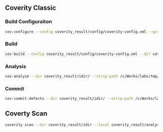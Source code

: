 
## Coverity Classic

### Build Configuraiton
```sh
cov-configure --config coverity_result/config/coverity-config.xml --gcc
```

### Build 
```sh
cov-build --config coverity_result/config/coverity-config.xml --dir coverity_result/idir make
```

### Analysis
```sh
cov-analyze --dir coverity_result/idir/ --strip-path /c/Works/labs/tmp/c-example-project
```

### Commit
```sh
cov-commit-defects --dir coverity_result/idir/ --strip-path /c/Works/labs/tmp/c-example-project
```



## Coverty Scan
```sh
coverity scan --dir coverity_result/idir --local coverity_result/analysis
```
